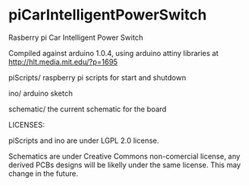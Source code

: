 piCarIntelligentPowerSwitch
===========================

Rasberry pi  Car Intelligent Power Switch

Compiled against arduino 1.0.4, using arduino attiny libraries at http://hlt.media.mit.edu/?p=1695

piScripts/ raspberry pi scripts for start and shutdown

ino/ arduino sketch

schematic/ the current schematic for the board 



LICENSES:

piScripts and ino are under LGPL 2.0 license.

Schematics are under Creative Commons non-comercial license, any derived PCBs designs will be likelly under the same license. This may change in the future.
